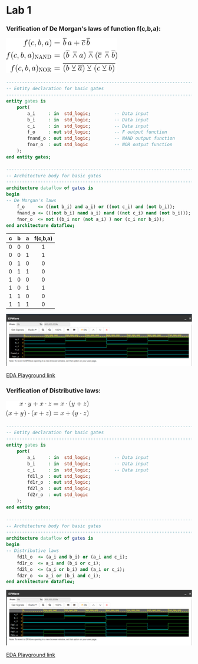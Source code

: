 # Lab 1

### Verification of De Morgan's laws of function f(c,b,a):

![Logic function](Images/equations.png)

```VHDL
------------------------------------------------------------------------
-- Entity declaration for basic gates
------------------------------------------------------------------------
entity gates is
    port(
        a_i     : in  std_logic;         -- Data input
        b_i     : in  std_logic;         -- Data input
        c_i     : in  std_logic;         -- Data input
        f_o     : out std_logic;         -- F output function
        fnand_o : out std_logic;         -- NAND output function
        fnor_o  : out std_logic          -- NOR output function
    );
end entity gates;

------------------------------------------------------------------------
-- Architecture body for basic gates
------------------------------------------------------------------------
architecture dataflow of gates is
begin
-- De Morgan's laws
    f_o     <= ((not b_i) and a_i) or ((not c_i) and (not b_i));
    fnand_o <= (((not b_i) nand a_i) nand ((not c_i) nand (not b_i)));
    fnor_o  <= not ((b_i nor (not a_i) ) nor (c_i nor b_i));
end architecture dataflow;
```

| **c** | **b** |**a** | **f(c,b,a)** |
| :-: | :-: | :-: | :-: |
| 0 | 0 | 0 | 1 |
| 0 | 0 | 1 | 1 |
| 0 | 1 | 0 | 0 |
| 0 | 1 | 1 | 0 |
| 1 | 0 | 0 | 0 |
| 1 | 0 | 1 | 1 |
| 1 | 1 | 0 | 0 |
| 1 | 1 | 1 | 0 |

![waveforms](Images/ScreenshotDeMorgan.png)

[EDA Playground link](https://www.edaplayground.com/x/LerG)


### Verification of Distributive laws:

![Distributive laws](Images/distributives.png)

```VHDL
------------------------------------------------------------------------
-- Entity declaration for basic gates
------------------------------------------------------------------------
entity gates is
    port(
        a_i     : in  std_logic;         -- Data input
        b_i     : in  std_logic;         -- Data input
        c_i     : in  std_logic;         -- Data input
        fd1l_o  : out std_logic;
        fd1r_o	: out std_logic;
        fd2l_o  : out std_logic;
        fd2r_o	: out std_logic
    );
end entity gates;

------------------------------------------------------------------------
-- Architecture body for basic gates
------------------------------------------------------------------------
architecture dataflow of gates is
begin
-- Distributive laws
	fd1l_o	<= (a_i and b_i) or (a_i and c_i);
    fd1r_o	<= a_i and (b_i or c_i);
    fd2l_o	<= (a_i or b_i) and (a_i or c_i);
    fd2r_o	<= a_i or (b_i and c_i);
end architecture dataflow;
```

![waveforms](Images/ScreenshotDistributive.png)

[EDA Playground link](https://www.edaplayground.com/x/LerG)